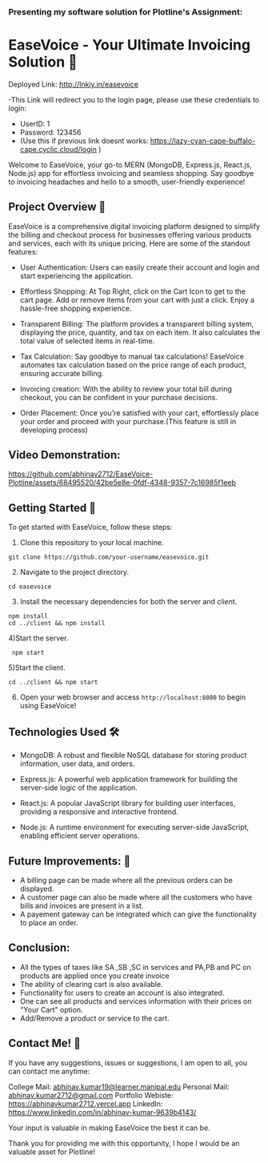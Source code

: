 ### Presenting my software solution for Plotline's Assignment:

# EaseVoice - Your Ultimate Invoicing Solution 🚀
Deployed Link: http://lnkiy.in/easevoice

-This Link will redirect you to the login page, please use these credentials to login:
   - UserID: 1
   - Password: 123456
- (Use this if previous link doesnt works: https://lazy-cyan-cape-buffalo-cape.cyclic.cloud/login )


Welcome to EaseVoice, your go-to MERN (MongoDB, Express.js, React.js, Node.js) app for effortless invoicing and seamless shopping. Say goodbye to invoicing headaches and hello to a smooth, user-friendly experience!

## Project Overview 📝
EaseVoice is a comprehensive digital invoicing platform designed to simplify the billing and checkout process for businesses offering various products and services, each with its unique pricing. Here are some of the standout features:

- User Authentication: Users can easily create their account and login and start experiencing the application.

- Effortless Shopping: At Top Right, click on the Cart Icon to get to the cart page. Add or remove items from your cart with just a click. Enjoy a hassle-free shopping experience.

- Transparent Billing: The platform provides a transparent billing system, displaying the price, quantity, and tax on each item. It also calculates the total value of selected items in real-time.

- Tax Calculation: Say goodbye to manual tax calculations! EaseVoice automates tax calculation based on the price range of each product, ensuring accurate billing.

- Invoicing creation: With the ability to review your total bill during checkout, you can be confident in your purchase decisions.
  
- Order Placement: Once you're satisfied with your cart, effortlessly place your order and proceed with your purchase.(This feature is still in developing process)


## Video Demonstration:


https://github.com/abhinav2712/EaseVoice-Plotline/assets/68495520/42be5e8e-0fdf-4348-9357-7c16985f1eeb


## Getting Started 🚗
To get started with EaseVoice, follow these steps:

1) Clone this repository to your local machine.

```
git clone https://github.com/your-username/easevoice.git
```
2) Navigate to the project directory.

```
cd easevoice
```
3) Install the necessary dependencies for both the server and client.
```
npm install
cd ../client && npm install
```
4)Start the server.
```
 npm start
```
5)Start the client.
```
cd ../client && npm start
```
6) Open your web browser and access `http://localhost:8080` to begin using EaseVoice!

## Technologies Used 🛠️
- MongoDB: A robust and flexible NoSQL database for storing product information, user data, and orders.

- Express.js: A powerful web application framework for building the server-side logic of the application.

- React.js: A popular JavaScript library for building user interfaces, providing a responsive and interactive frontend.

- Node.js: A runtime environment for executing server-side JavaScript, enabling efficient server operations.

## Future Improvements: 🤝
- A billing page can be made where all the previous orders can be displayed.
- A customer page can also be made where all the customers who have bills and invoices are present in a list.
- A payement gateway can be integrated which can give the functionality to place an order.

## Conclusion:
- All the types of taxes like SA ,SB ,SC in services and PA,PB and PC on products are applied once you create invoice
- The ability of clearing cart is also available.
- Functionality for users to create an account is also integrated.
- One can see all products and services information with their prices on "Your Cart" option.
- Add/Remove a product or service to the cart.

## Contact Me! 📢
If you have any suggestions, issues or suggestions, I am open to all, you can contact me anytime:

College Mail: abhinav.kumar19@learner.manipal.edu
Personal Mail: abhinav.kumar2712@gmail.com
Portfolio Webiste: https://abhinavkumar2712.vercel.app
LinkedIn: https://www.linkedin.com/in/abhinav-kumar-9639b4143/

Your input is valuable in making EaseVoice the best it can be.

Thank you for providing me with this opportunity, I hope I would be an valuable asset for Plotline!

